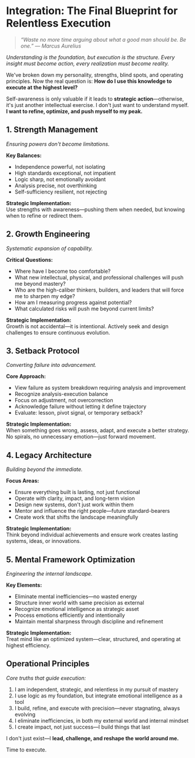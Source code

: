 # Integration: The Final Blueprint for Relentless Execution

> *“Waste no more time arguing about what a good man should be. Be one.” — Marcus Aurelius*

*Understanding is the foundation, but execution is the structure. Every insight must become action, every realization must become reality.*

We've broken down my personality, strengths, blind spots, and operating principles. Now the real question is: **How do I use this knowledge to execute at the highest level?**

Self-awareness is only valuable if it leads to **strategic action**—otherwise, it's just another intellectual exercise. I don't just want to understand myself. **I want to refine, optimize, and push myself to my peak.**

## 1. Strength Management

*Ensuring powers don't become limitations.*

**Key Balances:**
- Independence powerful, not isolating
- High standards exceptional, not impatient
- Logic sharp, not emotionally avoidant
- Analysis precise, not overthinking
- Self-sufficiency resilient, not rejecting

**Strategic Implementation:**  
Use strengths with awareness—pushing them when needed, but knowing when to refine or redirect them.

## 2. Growth Engineering

*Systematic expansion of capability.*

**Critical Questions:**
- Where have I become too comfortable?
- What new intellectual, physical, and professional challenges will push me beyond mastery?
- Who are the high-caliber thinkers, builders, and leaders that will force me to sharpen my edge?
- How am I measuring progress against potential?
- What calculated risks will push me beyond current limits?

**Strategic Implementation:**  
Growth is not accidental—it is intentional. Actively seek and design challenges to ensure continuous evolution.

## 3. Setback Protocol

*Converting failure into advancement.*

**Core Approach:**
- View failure as system breakdown requiring analysis and improvement
- Recognize analysis-execution balance
- Focus on adjustment, not overcorrection
- Acknowledge failure without letting it define trajectory
- Evaluate: lesson, pivot signal, or temporary setback?

**Strategic Implementation:**  
When something goes wrong, assess, adapt, and execute a better strategy. No spirals, no unnecessary emotion—just forward movement.

## 4. Legacy Architecture

*Building beyond the immediate.*

**Focus Areas:**
- Ensure everything built is lasting, not just functional
- Operate with clarity, impact, and long-term vision
- Design new systems, don't just work within them
- Mentor and influence the right people—future standard-bearers
- Create work that shifts the landscape meaningfully

**Strategic Implementation:**  
Think beyond individual achievements and ensure work creates lasting systems, ideas, or innovations.

## 5. Mental Framework Optimization

*Engineering the internal landscape.*

**Key Elements:**
- Eliminate mental inefficiencies—no wasted energy
- Structure inner world with same precision as external
- Recognize emotional intelligence as strategic asset
- Process emotions efficiently and intentionally
- Maintain mental sharpness through discipline and refinement

**Strategic Implementation:**  
Treat mind like an optimized system—clear, structured, and operating at highest efficiency.

## Operational Principles

*Core truths that guide execution:*

1. I am independent, strategic, and relentless in my pursuit of mastery
2. I use logic as my foundation, but integrate emotional intelligence as a tool
3. I build, refine, and execute with precision—never stagnating, always evolving
4. I eliminate inefficiencies, in both my external world and internal mindset
5. I create impact, not just success—I build things that last

I don't just exist—I **lead, challenge, and reshape the world around me.**

Time to execute.